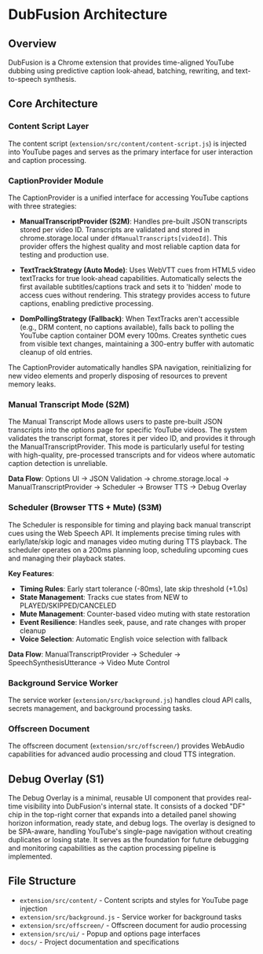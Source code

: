 # DubFusion Architecture

## Overview
DubFusion is a Chrome extension that provides time-aligned YouTube dubbing using predictive caption look-ahead, batching, rewriting, and text-to-speech synthesis.

## Core Architecture

### Content Script Layer
The content script (`extension/src/content/content-script.js`) is injected into YouTube pages and serves as the primary interface for user interaction and caption processing.

### CaptionProvider Module
The CaptionProvider is a unified interface for accessing YouTube captions with three strategies:

- **ManualTranscriptProvider (S2M)**: Handles pre-built JSON transcripts stored per video ID. Transcripts are validated and stored in chrome.storage.local under `dfManualTranscripts[videoId]`. This provider offers the highest quality and most reliable caption data for testing and production use.

- **TextTrackStrategy (Auto Mode)**: Uses WebVTT cues from HTML5 video textTracks for true look-ahead capabilities. Automatically selects the first available subtitles/captions track and sets it to 'hidden' mode to access cues without rendering. This strategy provides access to future captions, enabling predictive processing.

- **DomPollingStrategy (Fallback)**: When TextTracks aren't accessible (e.g., DRM content, no captions available), falls back to polling the YouTube caption container DOM every 100ms. Creates synthetic cues from visible text changes, maintaining a 300-entry buffer with automatic cleanup of old entries.

The CaptionProvider automatically handles SPA navigation, reinitializing for new video elements and properly disposing of resources to prevent memory leaks.

### Manual Transcript Mode (S2M)
The Manual Transcript Mode allows users to paste pre-built JSON transcripts into the options page for specific YouTube videos. The system validates the transcript format, stores it per video ID, and provides it through the ManualTranscriptProvider. This mode is particularly useful for testing with high-quality, pre-processed transcripts and for videos where automatic caption detection is unreliable.

**Data Flow**: Options UI → JSON Validation → chrome.storage.local → ManualTranscriptProvider → Scheduler → Browser TTS → Debug Overlay

### Scheduler (Browser TTS + Mute) (S3M)
The Scheduler is responsible for timing and playing back manual transcript cues using the Web Speech API. It implements precise timing rules with early/late/skip logic and manages video muting during TTS playback. The scheduler operates on a 200ms planning loop, scheduling upcoming cues and managing their playback states.

**Key Features**:
- **Timing Rules**: Early start tolerance (-80ms), late skip threshold (+1.0s)
- **State Management**: Tracks cue states from NEW to PLAYED/SKIPPED/CANCELED
- **Mute Management**: Counter-based video muting with state restoration
- **Event Resilience**: Handles seek, pause, and rate changes with proper cleanup
- **Voice Selection**: Automatic English voice selection with fallback

**Data Flow**: ManualTranscriptProvider → Scheduler → SpeechSynthesisUtterance → Video Mute Control

### Background Service Worker
The service worker (`extension/src/background.js`) handles cloud API calls, secrets management, and background processing tasks.

### Offscreen Document
The offscreen document (`extension/src/offscreen/`) provides WebAudio capabilities for advanced audio processing and cloud TTS integration.

## Debug Overlay (S1)
The Debug Overlay is a minimal, reusable UI component that provides real-time visibility into DubFusion's internal state. It consists of a docked "DF" chip in the top-right corner that expands into a detailed panel showing horizon information, ready state, and debug logs. The overlay is designed to be SPA-aware, handling YouTube's single-page navigation without creating duplicates or losing state. It serves as the foundation for future debugging and monitoring capabilities as the caption processing pipeline is implemented.

## File Structure
- `extension/src/content/` - Content scripts and styles for YouTube page injection
- `extension/src/background.js` - Service worker for background tasks
- `extension/src/offscreen/` - Offscreen document for audio processing
- `extension/src/ui/` - Popup and options page interfaces
- `docs/` - Project documentation and specifications
